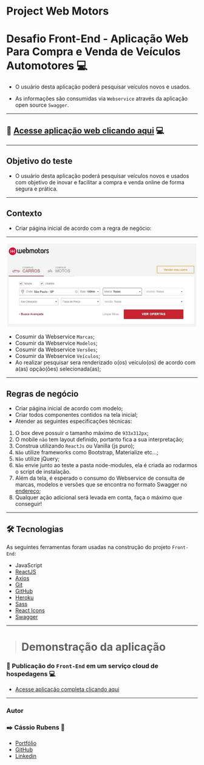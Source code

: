 
# Project Web Motors

# Desafio Front-End - Aplicação Web Para Compra e Venda de Veículos Automotores :computer:

- O usuário desta aplicação poderá pesquisar veículos novos e usados.

- As informações são consumidas via `Webservice` através da aplicação open source `Swagger`.

___

## :satellite: [Acesse aplicação web clicando aqui](https://project-web-motors.herokuapp.com/) :computer:

___

## Objetivo do teste

- O usuário desta aplicação poderá pesquisar veículos novos e usados com objetivo de inovar e facilitar a compra e venda online de forma segura e prática.

___

## Contexto

- Criar página inicial de acordo com a regra de negócio:

___

![homePage](src/img/HomePage.png)

- Cosumir da  Webservice `Marcas`;
- Cosumir da  Webservice `Modelos`;
- Cosumir da  Webservice `Versões`;
- Cosumir da  Webservice `Veículos`;
- Ao realizar pesquisar sera renderizado o(os) veículo(os) de acordo com a(as) opção(ões) selecionada(as);

___

## Regras de negócio

- Criar página inicial de acordo com modelo;
- Criar todos componentes contidos na tela inicial;
- Atender as seguintes especificações técnicas:

1. O box deve possuir o tamanho máximo de `933x312px`;
2. O mobile `não` tem layout definido, portanto fica a sua interpretação;
3. Construa utilizando `ReactJs` ou Vanilla (js puro);
4. `Não` utilize frameworks como Bootstrap, Materialize etc...;
5. `Não` utilize jQuery;
6. `Não` envie junto ao teste a pasta node-modules, ela é criada ao rodarmos o script de instalação.
7. Além da tela, é esperado o consumo do Webservice de consulta de marcas, modelos e versões
que se encontra no formato Swagger no [endereço](https://desafioonline.webmotors.com.br/swagger/ui/index#/OnlineChallenge);
8. Qualquer ação adicional será levada em conta, faça o máximo que conseguir!

___

## 🛠 Tecnologias

As seguintes ferramentas foram usadas na construção do projeto `Front-End`:

- JavaScript
- [ReactJS](https://reactjs.org)
- [Axios](https://www.npmjs.com/package/axios)
- [Git](https://git-scm.com)
- [GitHub](https://github.com/)
- [Heroku](https://www.heroku.com/)
- [Sass](https://sass-lang.com/)
- [React Icons](https://react-icons.github.io/react-icons)
- [Swagger](https://swagger.io/)

___

> # Demonstração da aplicação

### :satellite: Publicação do `Front-End` em um serviço cloud de hospedagens :computer:

- [Acesse aplicação completa clicando aqui](https://project-web-motors.herokuapp.com/)

___

### Autor

### :black_nib: Cássio Rubens 🚀

- [Portfólio](https://cassiorubens-cr.github.io/portfolio/)
- [GitHub](https://github.com/CassioRubens-CR/project-web-motors)
- [Linkedin](https://www.linkedin.com/in/cássio-rubens)
